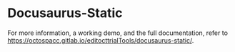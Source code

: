 # Docusaurus-Static

For more information, a working demo, and the full documentation, refer to <https://octospacc.gitlab.io/editocttrialTools/docusaurus-static/>.
